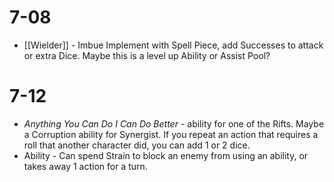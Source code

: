 # 7-08 
- [[Wielder]] - Imbue Implement with Spell Piece, add Successes to attack or extra Dice. Maybe this is a level up Ability or Assist Pool?

# 7-12
- *Anything You Can Do I Can Do Better* - ability for one of the Rifts. Maybe a Corruption ability for Synergist. If you repeat an action that requires a roll that another character did, you can add 1 or 2 dice.
- Ability - Can spend Strain to block an enemy from using an ability, or takes away 1 action for a turn.